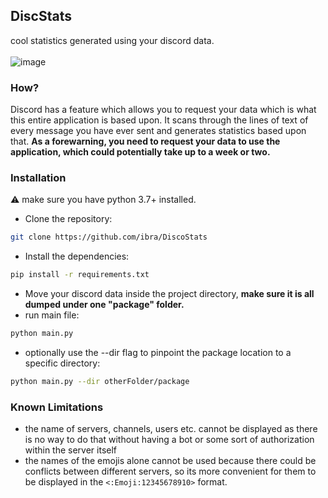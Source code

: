 ## DiscStats
cool statistics generated using your discord data. <br><br>
![image](https://user-images.githubusercontent.com/61324615/162575845-50461c9a-1cb4-47b1-9cf4-fce863a9f79e.png)

### How?
Discord has a feature which allows you to request your data which is what this entire application is based upon. It scans through the lines of text of every message you have ever sent and generates statistics based upon that. **As a forewarning, you need to request your data to use the application, which could potentially take up to a week or two.**

### Installation
⚠️ make sure you have python 3.7+ installed.
- Clone the repository:
```bash
git clone https://github.com/ibra/DiscoStats
```
- Install the dependencies:
```bash
pip install -r requirements.txt
```
- Move your discord data inside the project directory, **make sure it is all dumped under one "package" folder.**
- run main file:
```bash
python main.py  
``` 
- optionally use the --dir flag to pinpoint the package location to a specific directory:
```bash 
python main.py --dir otherFolder/package
```


### Known Limitations

- the name of servers, channels, users etc. cannot be displayed as there is no way to do that without having a bot or some sort of authorization within the server itself
- the names of the emojis alone cannot be used because there could be conflicts between different servers, so its more convenient for them to be displayed in the `<:Emoji:12345678910>` format.
